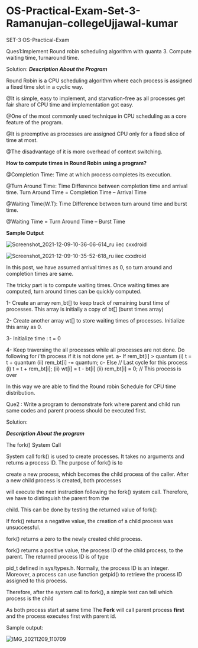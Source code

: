# OS-Practical-Exam-Set-3-Ramanujan-collegeUjjawal-kumar

SET-3 OS-Practical-Exam

Ques1:Implement Round robin scheduling algorithm with quanta 3. Compute waiting time, 
turnaround time.

Solution:
*********Description About the Program*********

Round Robin is a CPU scheduling algorithm where each process is assigned a fixed time slot in a cyclic way.

@It is simple, easy to implement, and starvation-free as all processes get fair share of CPU time and implementation got easy. 

@One of the most commonly used technique in CPU scheduling as a core feature of the program.

@It is preemptive as processes are assigned CPU only for a fixed slice of time at most.

@The disadvantage of it is more overhead of context switching.

**How to compute times in Round Robin using a program?**

@Completion Time: Time at which process completes its execution.

@Turn Around Time: Time Difference between completion time and arrival time. Turn Around Time = Completion Time – Arrival Time

@Waiting Time(W.T): Time Difference between turn around time and burst time. 

@Waiting Time = Turn Around Time – Burst Time

**Sample Output**

![Screenshot_2021-12-09-10-36-06-614_ru iiec cxxdroid](https://user-images.githubusercontent.com/83595564/145340001-f5e7b947-7114-422f-8988-c8734c21f330.jpg)

 
 ![Screenshot_2021-12-09-10-35-52-618_ru iiec cxxdroid](https://user-images.githubusercontent.com/83595564/145339365-2f379d0a-f5e1-4fd2-8372-c40401c890d9.jpg)
 
In this post, we have assumed arrival times as 0, so turn around and completion times are same.

The tricky part is to compute waiting times. Once waiting times are computed, turn around times can be quickly computed.

1- Create an array rem_bt[] to keep track of remaining
   burst time of processes. This array is initially a 
   copy of bt[] (burst times array)
   
2- Create another array wt[] to store waiting times
   of processes. Initialize this array as 0.
   
3- Initialize time : t = 0

4- Keep traversing the all processes while all processes
   are not done. Do following for i'th process if it is
   not done yet.
    a- If rem_bt[i] > quantum
       (i)  t = t + quantum
       (ii) rem_bt[i] -= quantum;
    c- Else // Last cycle for this process
       (i)  t = t + rem_bt[i];
       (ii) wt[i] = t - bt[i]
       (ii) rem_bt[i] = 0; // This process is over
       
In this way we are able to find the Round robin Schedule for CPU time distribution. 


Que2 : Write a program to demonstrate fork where parent and child run same codes and parent 
process should be executed first.

Solution:

***Description About the program***

The fork() System Call

System call fork() is used to create processes. It takes no arguments and returns a process ID. The purpose of fork() is to

create a new process, which becomes the child process of the caller. After a new child process is created, both processes 

will execute the next instruction following the fork() system call. Therefore, we have to distinguish the parent from the

child. This can be done by testing the returned value of fork():

If fork() returns a negative value, the creation of a child process was unsuccessful.

fork() returns a zero to the newly created child process.

fork() returns a positive value, the process ID of the child process, to the parent. The returned process ID is of type

pid_t defined in sys/types.h. Normally, the process ID is an integer. Moreover, a process can use function getpid() to retrieve the process ID assigned to this process.

Therefore, after the system call to fork(), a simple test can tell which process is the child

As both process start at same time The **Fork** will call parent process **first** and the process executes first with parent id. 

Sample output:

![IMG_20211209_110709](https://user-images.githubusercontent.com/83595564/145342322-cd19e292-6d4b-4ad9-8234-6e80c7673f8e.jpg)

